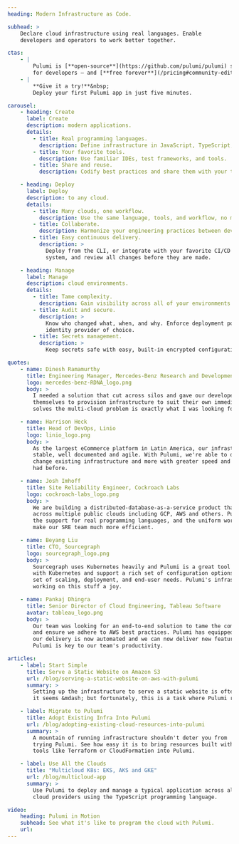 ```yaml
---
heading: Modern Infrastructure as Code.

subhead: >
    Declare cloud infrastructure using real languages. Enable
    developers and operators to work better together.

ctas:
    - |
        Pulumi is [**open-source**](https://github.com/pulumi/pulumi) software, made by developers
        for developers — and [**free forever**](/pricing#community-edition) for individual use.
    - |
        **Give it a try!**&nbsp;
        Deploy your first Pulumi app in just five minutes.

carousel:
    - heading: Create
      label: Create
      description: modern applications.
      details:
        - title: Real programming languages.
          description: Define infrastructure in JavaScript, TypeScript, Python, or Go.
        - title: Your favorite tools.
          description: Use familiar IDEs, test frameworks, and tools.
        - title: Share and reuse.
          description: Codify best practices and share them with your team or a growing community of practitioners.

    - heading: Deploy
      label: Deploy
      description: to any cloud.
      details:
        - title: Many clouds, one workflow.
          description: Use the same language, tools, and workflow, no matter the cloud.
        - title: Collaborate.
          description: Harmonize your engineering practices between developers and operators.
        - title: Easy continuous delivery.
          description: >
            Deploy from the CLI, or integrate with your favorite CI/CD
            system, and review all changes before they are made.

    - heading: Manage
      label: Manage
      description: cloud environments.
      details:
        - title: Tame complexity.
          description: Gain visibility across all of your environments.
        - title: Audit and secure.
          description: >
            Know who changed what, when, and why. Enforce deployment policies with your
            identity provider of choice.
        - title: Secrets management.
          description: >
            Keep secrets safe with easy, built-in encrypted configuration.

quotes:
    - name: Dinesh Ramamurthy
      title: Engineering Manager, Mercedes-Benz Research and Development North America
      logo: mercedes-benz-RDNA_logo.png
      body: >
        I needed a solution that cut across silos and gave our developers a tool they could use
        themselves to provision infrastructure to suit their own immediate needs. The way Pulumi
        solves the multi-cloud problem is exactly what I was looking for.

    - name: Harrison Heck
      title: Head of DevOps, Linio
      logo: linio_logo.png
      body: >
        As the largest eCommerce platform in Latin America, our infrastructure has to be highly
        stable, well documented and agile. With Pulumi, we're able to develop new infrastructure,
        change existing infrastructure and more with greater speed and reliability than we've ever
        had before.

    - name: Josh Imhoff
      title: Site Reliability Engineer, Cockroach Labs
      logo: cockroach-labs_logo.png
      body: >
        We are building a distributed-database-as-a-service product that runs on Kubernetes clusters
        across multiple public clouds including GCP, AWS and others. Pulumi's declarative model,
        the support for real programming languages, and the uniform workflow on any cloud
        make our SRE team much more efficient.

    - name: Beyang Liu
      title: CTO, Sourcegraph
      logo: sourcegraph_logo.png
      body: >
        Sourcegraph uses Kubernetes heavily and Pulumi is a great tool that lets us work efficiently
        with Kubernetes and support a rich set of configuration options for our customers' diverse
        set of scaling, deployment, and end-user needs. Pulumi's infrastructure as code model makes
        working on this stuff a joy.

    - name: Pankaj Dhingra
      title: Senior Director of Cloud Engineering, Tableau Software
      avatar: tableau_logo.png
      body: >
        Our team was looking for an end-to-end solution to tame the complexity of Kubernetes on AWS
        and ensure we adhere to AWS best practices. Pulumi has equipped our team to scale far better:
        our delivery is now automated and we can now deliver new features with much faster turn-around.
        Pulumi is key to our team's productivity.

articles:
    - label: Start Simple
      title: Serve a Static Website on Amazon S3
      url: /blog/serving-a-static-website-on-aws-with-pulumi
      summary: >
        Setting up the infrastructure to serve a static website is often harder than
        it seems &mdash; but fortunately, this is a task where Pulumi really shines.

    - label: Migrate to Pulumi
      title: Adopt Existing Infra Into Pulumi
      url: /blog/adopting-existing-cloud-resources-into-pulumi
      summary: >
        A mountain of running infrastructure shouldn't deter you from
        trying Pulumi. See how easy it is to bring resources built with
        tools like Terraform or CloudFormation into Pulumi.

    - label: Use All the Clouds
      title: "Multicloud K8s: EKS, AKS and GKE"
      url: /blog/multicloud-app
      summary: >
        Use Pulumi to deploy and manage a typical application across all major
        cloud providers using the TypeScript programming language.

video:
    heading: Pulumi in Motion
    subhead: See what it's like to program the cloud with Pulumi.
    url:
---
```


